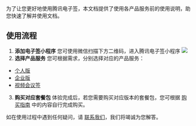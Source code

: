 为了让您更好地使用腾讯电子签，本文档提供了使用各产品服务前的使用说明，助您快速了解并使用文档。

## 使用流程
1. **添加电子签小程序**
您可使用微信扫描下方二维码，进入腾讯电子签小程序
![](https://qcloudimg.tencent-cloud.cn/raw/425f79ab462d2b0c7722c16e7467f82a.jpg)
2. **选择产品服务**
您可根据需求，分别选择对应的产品服务：
 - [个人版](https://cloud.tencent.com/document/product/1323/78863)
 - [企业版](https://cloud.tencent.com/document/product/1323/78868)
 - [视频会议签](https://cloud.tencent.com/document/product/1323/78869)
3. **购买对应套餐包**
体验完成后，若您需要购买对应版本的套餐包，您可根据 [购买指南](https://cloud.tencent.com/document/product/1323/53795) 中的内容自行完成购买。

如在使用过程中遇到任何疑问，请 [联系我们](https://cloud.tencent.com/document/product/1323/59638)，我们将竭诚为您解答。
